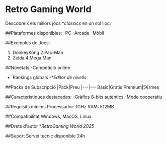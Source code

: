 # Retro Gaming World

Descobreix els millors jocs **classics* en un sol lloc.

##Plataformes disponibles:
-PC
-Arcade
-Mòbil

##Exemples de Jocs:
1. DonkeyKong
2.Pac-Man
3. Zelda
4.Mega Man

##Novetats
-Competiciò online
- Rankings globals
-**Editor de nivells*

##Packs de Subscripció
|Pack|Preu
|---|---
Bàsic|Gratis
Premium|5€/mes

##Característiques destacades:
-Gràfics 8-bits autèntics
-Mode cooperatiu

##Requisits mínims
Processador: 1GHz
RAM: 512MB

##Compatibilitat
Windows, MacOS, Linux

##Drets d'autor
**RetroGaming World 2025*

##Suport
Servei tècnic disponible 24h

